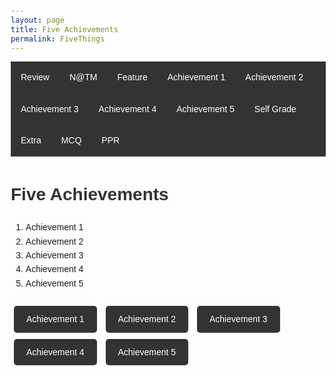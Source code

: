 ```yaml
---
layout: page
title: Five Achievements
permalink: FiveThings
---
```


<style>
  nav {
    background-color: #333;
    overflow: hidden;
  }
  nav ul {
    list-style-type: none;
    margin: 0;
    padding: 0;
  }
  nav ul li {
    float: left;
  }
  nav ul li a {
    display: block;
    color: white;
    text-align: center;
    padding: 14px 16px;
    text-decoration: none;
  }
  nav ul li a:hover {
    background-color: #111;
  }
  body {
    font-family: Arial, sans-serif;
    line-height: 1.6;
    margin: 20px;
  }
  h1 {
    color: #333;
  }
  ul {
    list-style-type: disc;
    padding-left: 20px;
  }
  .achievement-buttons {
    margin-top: 20px;
  }
  .achievement-buttons a {
    display: inline-block;
    margin: 5px;
    padding: 10px 20px;
    background-color: #333;
    color: white;
    text-decoration: none;
    border-radius: 5px;
  }
  .achievement-buttons a:hover {
    background-color: #111;
  }
</style>

<nav>
  <ul>
    <li><a href="/jackson_2025/Legendary">Review</a></li>
    <li><a href="/jackson_2025/NATM">N@TM</a></li>
    <li><a href="/jackson_2025/Feature">Feature</a></li>
    <li><a href="/jackson_2025/Achievement1">Achievement 1</a></li>
    <li><a href="/jackson_2025/Achievement2">Achievement 2</a></li>
    <li><a href="/jackson_2025/Achievement3">Achievement 3</a></li>
    <li><a href="/jackson_2025/Achievement4">Achievement 4</a></li>
    <li><a href="/jackson_2025/Achievement5">Achievement 5</a></li>
    <li><a href="/jackson_2025/SelfGrade">Self Grade</a></li>
    <li><a href="/jackson_2025/Extra">Extra</a></li>
    <li><a href="/jackson_2025/MCQ">MCQ</a></li>
    <li><a href="/jackson_2025/PPR">PPR</a></li>
  </ul>
</nav>

# Five Achievements

1. Achievement 1
2. Achievement 2
3. Achievement 3
4. Achievement 4
5. Achievement 5

<div class="achievement-buttons">
  <a href="/jackson_2025/Achievement1">Achievement 1</a>
  <a href="/jackson_2025/Achievement2">Achievement 2</a>
  <a href="/jackson_2025/Achievement3">Achievement 3</a>
  <a href="/jackson_2025/Achievement4">Achievement 4</a>
  <a href="/jackson_2025/Achievement5">Achievement 5</a>
</div>
